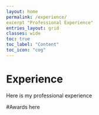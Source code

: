```yaml
---
layout: home
permalink: /experience/
excerpt "Professional Experience"
entries_layout: grid
classes: wide
toc: true
toc_label: "Content"
toc_icon: "cog"
---
```


# Experience

Here is my professional experience

#Awards
here